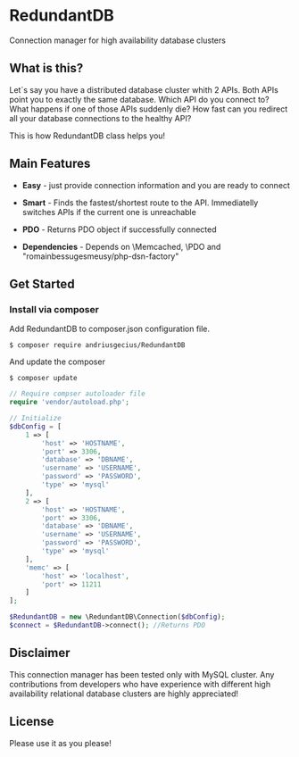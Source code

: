 # RedundantDB
Connection manager for high availability database clusters

## What is this?
Let`s say you have a distributed database cluster whith 2 APIs.
Both APIs point you to exactly the same database.
Which API do you connect to?
What happens if one of those APIs suddenly die? 
How fast can you redirect all your database connections to the healthy API?

This is how RedundantDB class helps you!

## Main Features

* **Easy** - just provide connection information and you are ready to connect

* **Smart** - Finds the fastest/shortest route to the API. Immediatelly switches APIs if the current one is unreachable

* **PDO** - Returns PDO object if successfully connected

* **Dependencies** - Depends on \Memcached, \PDO and "romainbessugesmeusy/php-dsn-factory"

## Get Started

### Install via composer

Add RedundantDB to composer.json configuration file.
```
$ composer require andriusgecius/RedundantDB
```

And update the composer
```
$ composer update
```

```php
// Require compser autoloader file
require 'vendor/autoload.php';

// Initialize
$dbConfig = [
    1 => [
        'host' => 'HOSTNAME',
        'port' => 3306,
        'database' => 'DBNAME',
        'username' => 'USERNAME',
        'password' => 'PASSWORD',
        'type' => 'mysql'
    ],
    2 => [
        'host' => 'HOSTNAME',
        'port' => 3306,
        'database' => 'DBNAME',
        'username' => 'USERNAME',
        'password' => 'PASSWORD',
        'type' => 'mysql'
    ],
    'memc' => [
        'host' => 'localhost',
        'port' => 11211
    ]
];

$RedundantDB = new \RedundantDB\Connection($dbConfig);
$connect = $RedundantDB->connect(); //Returns PDO
```

## Disclaimer
This connection manager has been tested only with MySQL cluster. Any contributions from developers who have experience with different high availability relational database clusters are highly appreciated!

## License

Please use it as you please!
